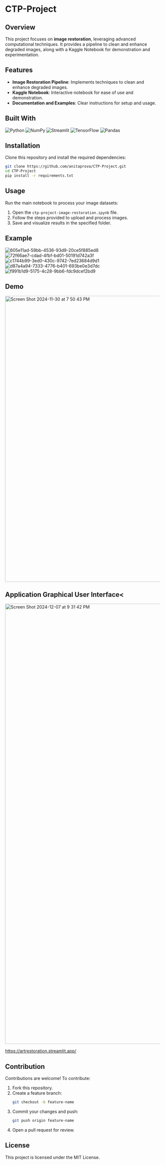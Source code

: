 # CTP-Project

## Overview
This project focuses on **image restoration**, leveraging advanced computational techniques. It provides a pipeline to clean and enhance degraded images, along with a Kaggle Notebook for demonstration and experimentation.

## Features
- **Image Restoration Pipeline**: Implements techniques to clean and enhance degraded images.
- **Kaggle Notebook**: Interactive notebook for ease of use and demonstration.
- **Documentation and Examples**: Clear instructions for setup and usage.

## Built With

![Python](https://img.shields.io/badge/-Python-3776AB?logo=python&logoColor=white&style=for-the-badge)
![NumPy](https://img.shields.io/badge/-NumPy-013243?logo=numpy&logoColor=white&style=for-the-badge)
![Streamlit](https://img.shields.io/badge/-Streamlit-FF4B4B?logo=streamlit&logoColor=white&style=for-the-badge)
![TensorFlow](https://img.shields.io/badge/-TensorFlow-FF6F00?logo=tensorflow&logoColor=white&style=for-the-badge)
![Pandas](https://img.shields.io/badge/-Pandas-150458?logo=pandas&logoColor=white&style=for-the-badge)


## Installation
Clone this repository and install the required dependencies:

```bash
git clone https://github.com/anitaprova/CTP-Project.git
cd CTP-Project
pip install -r requirements.txt
```

## Usage
Run the main notebook to process your image datasets:

1. Open the `ctp-project-image-restoration.ipynb` file.
2. Follow the steps provided to upload and process images.
3. Save and visualize results in the specified folder.

## Example
![605e11ad-59bb-4536-93d9-20ce5f885ed8](https://github.com/user-attachments/assets/7d98bf51-2387-4081-a302-8b1f15336b5e)
![72f66ae7-cdad-4fbf-bd01-50191d742a3f](https://github.com/user-attachments/assets/1818c9f8-9399-43a2-8069-e6e1722946af)
![c1744b99-3ed0-430c-9742-7ed23684d9d1](https://github.com/user-attachments/assets/557ce18a-9a03-47e8-80a9-6abe94afdb7c)
![d87a4a94-7333-4776-b401-693be0e3d7dc](https://github.com/user-attachments/assets/ebbef0f4-721d-4607-a226-b2a199b91f8d)
![f991b1d9-5175-4c28-9bb6-fdc9dcef2bd9](https://github.com/user-attachments/assets/dfb57283-1dca-4cce-bf75-2e744a81030f)

## Demo
[<img width="930" alt="Screen Shot 2024-11-30 at 7 50 43 PM" src="https://github.com/user-attachments/assets/68ebfcc9-8c67-4e89-8317-221e05fb41d5">](https://www.loom.com/share/b4f1c76f3d6449769273fe8b9e26f536?sid=83b632da-6850-4deb-a3dd-37de556f57a9)

## Application Graphical User Interface<

[<img width="1432" alt="Screen Shot 2024-12-07 at 9 31 42 PM" src="https://github.com/user-attachments/assets/5f5e4512-f2e7-4439-b6ed-12571acb47b7">](https://artrestoration.streamlit.app/)


https://artrestoration.streamlit.app/

## Contribution
Contributions are welcome! To contribute:

1. Fork this repository.
2. Create a feature branch:
   ```bash
   git checkout -b feature-name
   ```
3. Commit your changes and push:
   ```bash
   git push origin feature-name
   ```
4. Open a pull request for review.

## License
This project is licensed under the MIT License.

